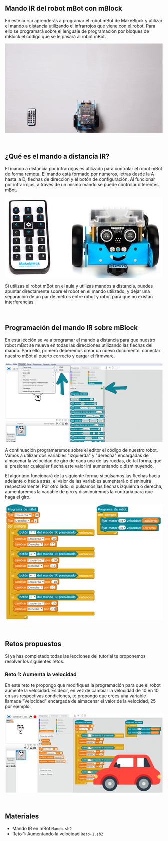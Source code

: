 ## Mando IR del robot mBot con mBlock

En este curso aprenderás a programar el robot mBot de MakeBlock y utilizar el mando a distancia utilizando el infrarrojos que viene con el robot. Para ello se programará sobre el lenguaje de programación por bloques de mBlock el código que se le pasará al robot mBot.

![](img/preview.gif)



<br />



## ¿Qué es el mando a distancia IR?

El mando a distancia por infrarrojos es utilizado para controlar el robot mBot de forma remota. El mando está formado por números, letras desde la A hasta la D, flechas de dirección y el botón de configuración. Al funcionar por infrarrojos, a través de un mismo mando se puede controlar diferentes mBot.

![](img/mando-ir.jpg)

Si utilizas el robot mBot en el aula y utilizas mandos a distancia, puedes apuntar directamente sobre el robot en el mando utilizado, y dejar una separación de un par de metros entre robot y robot para que no existan interferencias.


<br />



## Programación del mando IR sobre mBlock

En esta lección se va a programar el mando a distancia para que nuestro robot mBot se mueva en todas las direcciones utilizando las flechas del mando. Para ello, primero deberemos crear un nuevo documento, conectar nuestro mBot al puerto correcto y cargar el firmware.

![](img/configurar-mbot.jpg)

A continuación programaremos sobre el editor el código de nuestro robot. Vamos a utilizar dos variables "izquierda" y "derecha" encargadas de almacenar la velocidad de giro de cada una de las ruedas, de tal forma, que al presionar cualquier flecha este valor irá aumentando o disminuyendo.

El algoritmo funcionará de la siguiente forma; si pulsamos las flechas hacia adelante o hacia atrás, el valor de las variables aumentará o disminuirá respectivamente. Por otro lado, si pulsamos las flechas izquierda o derecha, aumentaremos la variable de giro y disminuiremos la contraria para que haga el giro.

![](img/programacion-mando.jpg)



<br />



## Retos propuestos

Si ya has completado todas las lecciones del tutorial te proponemos resolver los siguientes retos.

### Reto 1: Aumenta la velocidad

En este reto te propongo que modifiques la programación para que el robot aumente la velocidad. Es decir, en vez de cambiar la velocidad de 10 en 10 en sus respectivas condiciones, te propongo que crees una variable llamada "Velocidad" encargada de almacenar el valor de la velocidad, 25 por ejemplo.

![](img/reto-1.jpg)



<br />



## Materiales

- Mando IR en mBot `Mando.sb2`
- Reto 1: Aumentando la velocidad `Reto-1.sb2`
